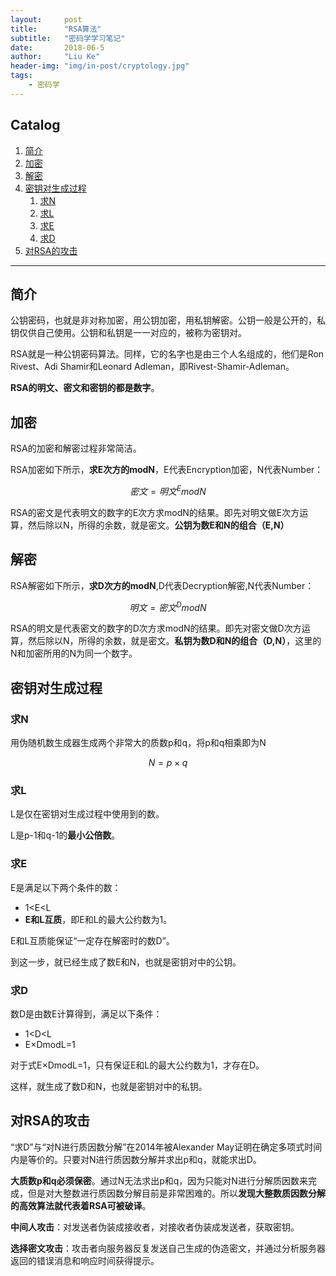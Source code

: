 ```yaml
---
layout:     post
title:      "RSA算法"
subtitle:   "密码学学习笔记"
date:       2018-06-5
author:     "Liu Ke"
header-img: "img/in-post/cryptology.jpg"
tags:
    - 密码学
---
```

<script type="text/javascript" src="http://cdn.mathjax.org/mathjax/latest/MathJax.js?config=default"></script>

## Catalog

1. [简介](#简介)
2. [加密](#加密)
3. [解密](#解密)
3. [密钥对生成过程](#密钥对生成过程)
	1. [求N](#求N)
	2. [求L](#求L)
	3. [求E](#求E)
	4. [求D](#求D)
4. [对RSA的攻击](#对RSA的攻击)


---

## 简介

公钥密码，也就是非对称加密，用公钥加密，用私钥解密。公钥一般是公开的，私钥仅供自己使用。公钥和私钥是一一对应的，被称为密钥对。

RSA就是一种公钥密码算法。同样，它的名字也是由三个人名组成的，他们是Ron Rivest、Adi Shamir和Leonard Adleman，即Rivest-Shamir-Adleman。

**RSA的明文、密文和密钥的都是数字**。

## 加密

RSA的加密和解密过程非常简洁。

RSA加密如下所示，**求E次方的modN**，E代表Encryption加密，N代表Number：

$$ 密文=明文^EmodN $$

RSA的密文是代表明文的数字的E次方求modN的结果。即先对明文做E次方运算，然后除以N，所得的余数，就是密文。**公钥为数E和N的组合（E,N）**


## 解密

RSA解密如下所示，**求D次方的modN**,D代表Decryption解密,N代表Number：

$$ 明文=密文^DmodN $$

RSA的明文是代表密文的数字的D次方求modN的结果。即先对密文做D次方运算，然后除以N，所得的余数，就是密文。**私钥为数D和N的组合（D,N）**，这里的N和加密所用的N为同一个数字。


## 密钥对生成过程

### 求N

用伪随机数生成器生成两个非常大的质数p和q，将p和q相乘即为N

$$ N=p×q $$

### 求L

L是仅在密钥对生成过程中使用到的数。

L是p-1和q-1的**最小公倍数**。

### 求E

E是满足以下两个条件的数：

- 1<E<L
- **E和L互质**，即E和L的最大公约数为1。

E和L互质能保证“一定存在解密时的数D”。

到这一步，就已经生成了数E和N，也就是密钥对中的公钥。

### 求D

数D是由数E计算得到，满足以下条件：

- 1<D<L
- E×DmodL=1

对于式E×DmodL=1，只有保证E和L的最大公约数为1，才存在D。

这样，就生成了数D和N，也就是密钥对中的私钥。

## 对RSA的攻击

“求D”与“对N进行质因数分解”在2014年被Alexander May证明在确定多项式时间内是等价的。只要对N进行质因数分解并求出p和q，就能求出D。

**大质数p和q必须保密**。通过N无法求出p和q，因为只能对N进行分解质因数来完成，但是对大整数进行质因数分解目前是非常困难的。所以**发现大整数质因数分解的高效算法就代表着RSA可被破译**。

**中间人攻击**：对发送者伪装成接收者，对接收者伪装成发送者，获取密钥。

**选择密文攻击**：攻击者向服务器反复发送自己生成的伪造密文，并通过分析服务器返回的错误消息和响应时间获得提示。



